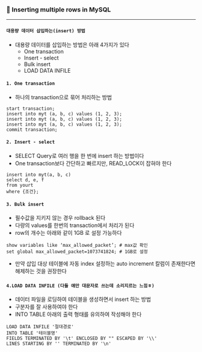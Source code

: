 ### 🎊 Inserting multiple rows in MySQL

---

#### ` 대용량 데이터 삽입하는(insert) 방법 `

- 대용량 데이터를 삽입하는 방법은 아래 4가지가 있다
  - One transaction
  - Insert - select
  - Bulk insert
  - LOAD DATA INFILE

#### `1. One transaction`

- 하나의 transaction으로 묶어 처리하는 방법

``` mariadb
start transaction;
insert into myt (a, b, c) values (1, 2, 3);
insert into myt (a, b, c) values (1, 2, 3);
insert into myt (a, b, c) values (1, 2, 3);
commit transaction;
```

#### `2. Insert - select`

- SELECT Query로 여러 행을  한 번에 insert 하는 방법이다
- One transaction보다 간단하고 빠르지만, READ_LOCK이 잡혀야 한다

```mariadb
insert into myt(a, b, c)
select d, e, f
from yourt
where {조건};
```

#### `3. Bulk insert`

- 필수값을 지키지 않는 경우 rollback 된다
- 다량의 values를 한번의 transaction에서 처리가 된다
- row의 개수는 아래와 같이 1GB 로 설정 가능하다

``` mariadb
show variables like ‘max_allowed_packet’; # max값 확인
set global max_allowed_packet=1073741824; # 1GB로 설정
```

- 만약 삽입 대상 테이블에 자동 index 설정하는 auto increment 칼럼이 존재한다면 해제하는 것을 권장한다

#### `4.LOAD DATA INFILE (다들 얘만 대문자로 쓰는데 소리지르는 느낌ㅎ)`

- 데이터 파일을 로딩하여 테이블을 생성하면서 insert 하는 방법
- 구분자를 잘 사용하여야 한다
- INTO TABLE 아래의 출력 형태를 유의하여 작성해야 한다

``` mariadb
LOAD DATA INFILE '절대경로'
INTO TABLE '테이블명'
FIELDS TERMINATED BY '\t' ENCLOSED BY "" ESCAPED BY '\\'
LINES STARTING BY '' TERMINATED BY '\n'
```

